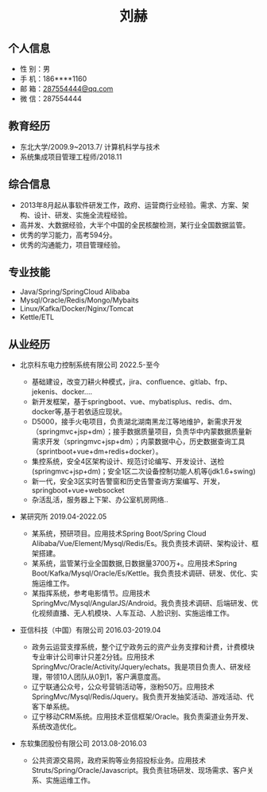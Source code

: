  <center>
     <h1>刘赫</h1>
 </center>

## 个人信息 

* 性 别：男
* 手 机：186****1160
* 邮 箱：287554444@qq.com 
* 微 信：287554444

## 教育经历
      
* 东北大学/2009.9~2013.7/ 计算机科学与技术
* 系统集成项目管理工程师/2018.11

## 综合信息
* 2013年8月起从事软件研发工作，政府、运营商行业经验。需求、方案、架构、设计、研发、实施全流程经验。
* 高并发、大数据经验，大半个中国的全民核酸检测，某行业全国数据监管。
* 优秀的学习能力，高考594分。
* 优秀的沟通能力，项目管理经验。

## 专业技能

* Java/Spring/SpringCloud Alibaba
* Mysql/Oracle/Redis/Mongo/Mybaits
* Linux/Kafka/Docker/Nginx/Tomcat
* Kettle/ETL

## 从业经历

* 北京科东电力控制系统有限公司 2022.5-至今
   *  基础建设，改变刀耕火种模式，jira、confluence、gitlab、frp、jekenis、docker....
   *  新开发框架，基于springboot、vue、mybatisplus、redis、dm、docker等,基于若依适应现状。
   *  D5000，接手火电项目，负责湖北湖南黑龙江等地维护，新需求开发（springmvc+jsp+dm）；接手数据质量项目，负责华中内蒙数据质量新需求开发（springmvc+jsp+dm）；内蒙数据中心，历史数据查询工具（sprintboot+vue+dm+redis+docker）。
   *  集控系统，安全4区架构设计、规范讨论编写、开发设计、送检(springmvc+jsp+dm)；安全1区二次设备控制功能人机等(jdk1.6+swing)
   *  新一代，安全3区实时告警窗和历史告警查询方案编写、开发，springboot+vue+websocket
   *  杂活乱活，服务器上下架、办公室机房网络..
  
* 某研究所 2019.04-2022.05
   *  某系统，预研项目。应用技术Spring Boot/Spring Cloud Alibaba/Vue/Element/Mysql/Redis/Es。我负责技术调研、架构设计、框架搭建。
   *  某系统，监管某行业全国数据,日数据量3700万+。应用技术Spring Boot/Kafka/Mysql/Oracle/Es/Kettle。我负责技术调研、研发、优化、实施运维工作。
   *  某指挥系统，参考电影情节。应用技术SpringMvc/Mysql/AngularJS/Android。我负责技术调研、后端研发、优化视频直播、无人机模块、人车互动、人脸识别、实施运维工作。 
* 亚信科技（中国）有限公司 2016.03-2019.04
   * 政务云运营支撑系统，整个辽宁政务云的资产业务支撑和计费，计费模块专业审计公司审计只差2分钱。应用技术SpringMvc/Oracle/Activity/Jquery/echats。我是项目负责人、研发经理，带领10人团队从0到1，客户满意度高。
   * 辽宁联通公众号，公众号营销活动等，涨粉50万。应用技术SpringMvc/Mysql/Redis/Jquery。我负责开发抽奖活动、游戏活动、代客下单系统。
   * 辽宁移动CRM系统。应用技术亚信框架/Oracle。我负责渠道业务开发、系统改造优化。 
* 东软集团股份有限公司 2013.08-2016.03
   * 公共资源交易网，政府采购等业务招投标业务。应用技术 Struts/Spring/Oracle/Javascript。我负责驻场研发、现场需求、客户关系、实施运维工作。
